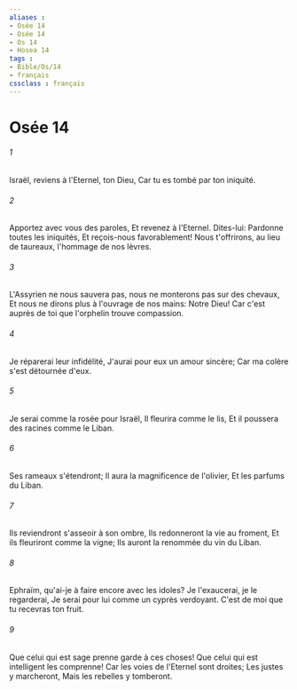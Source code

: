 ```yaml
---
aliases : 
- Osée 14
- Osée 14
- Os 14
- Hosea 14
tags : 
- Bible/Os/14
- français
cssclass : français
---
```


# Osée 14

###### 1
Israël, reviens à l'Eternel, ton Dieu, Car tu es tombé par ton iniquité.
###### 2
Apportez avec vous des paroles, Et revenez à l'Eternel. Dites-lui: Pardonne toutes les iniquités, Et reçois-nous favorablement! Nous t'offrirons, au lieu de taureaux, l'hommage de nos lèvres.
###### 3
L'Assyrien ne nous sauvera pas, nous ne monterons pas sur des chevaux, Et nous ne dirons plus à l'ouvrage de nos mains: Notre Dieu! Car c'est auprès de toi que l'orphelin trouve compassion.
###### 4
Je réparerai leur infidélité, J'aurai pour eux un amour sincère; Car ma colère s'est détournée d'eux.
###### 5
Je serai comme la rosée pour Israël, Il fleurira comme le lis, Et il poussera des racines comme le Liban.
###### 6
Ses rameaux s'étendront; Il aura la magnificence de l'olivier, Et les parfums du Liban.
###### 7
Ils reviendront s'asseoir à son ombre, Ils redonneront la vie au froment, Et ils fleuriront comme la vigne; Ils auront la renommée du vin du Liban.
###### 8
Ephraïm, qu'ai-je à faire encore avec les idoles? Je l'exaucerai, je le regarderai, Je serai pour lui comme un cyprès verdoyant. C'est de moi que tu recevras ton fruit.
###### 9
Que celui qui est sage prenne garde à ces choses! Que celui qui est intelligent les comprenne! Car les voies de l'Eternel sont droites; Les justes y marcheront, Mais les rebelles y tomberont.
